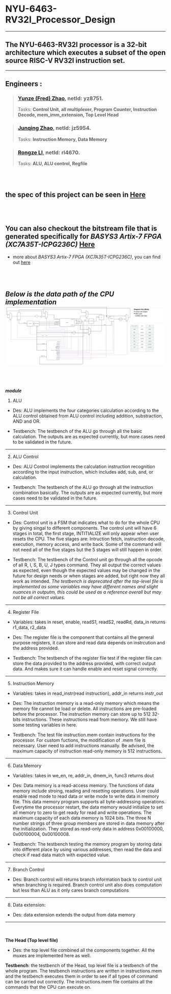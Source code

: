 # **NYU-6463-RV32I_Processor_Design**
---
## **The NYU-6463-RV32I processor is a 32-bit architecture which executes a subset of the open source RISC-V RV32I instruction set.**<br>
---
## Engineers : 
>### **[Yunze (Fred) Zhao](https://github.com/Yunzez/)**, netId: yz8751.
>Tasks: **Control Unit, all multiplexer, Program Counter, Instruction Decode, mem_imm_extension, Top Level Head** 

>### **[Junqing Zhao](https://github.com/Junqing54)**, netId: jz5954.  
>Tasks:  **Instruction Memory, Data Memory**

> ### **[Rongze LI](https://github.com/Lee-RZE)**, netId: rl4670. 
>Tasks: **ALU, ALU control, Regfile** 

<br></br>

## the spec of this project can be seen in [Here](Project_2022_spec.pdf)

<br></br>

## You can also checkout the bitstream file that is generated specifically for *BASYS3 Artix-7 FPGA (XC7A35T-ICPG236C)* [Here](~\final_project\final_project.runs\impl_1\Board.bit)

- more about *BASYS3 Artix-7 FPGA (XC7A35T-ICPG236C)*, you can find out [here](https://digilent.com/reference/programmable-logic/basys-3/start)

<br></br>
*Below is the data path of the CPU implementation*
![RISC-5_cpu](RISC-5_cpu.jpeg)
---
<br></br>

***module***
1. ALU 

- Des:
ALU implements the four categories calculation according to the ALU control obtained from ALU control including addition, substraction, AND and OR.

- Testbench:
The testbench of the ALU go through all the basic calculation. The outputs are as expected currently, but more cases need to be validated in the future.

---
2. ALU Control 

- Des:
ALU Control implements the calculation instruction recognition according to the input instruction, which includes add, sub, and, or calculation.

- Testbench:
The testbench of the ALU go through all the instruction combination basically. The outputs are as expected currently, but more cases need to be validated in the future.

---
3. Control Unit 

- Des: 
Control unit is a FSM that indicates what to do for the whole CPU by giving singal to different components. 
The control unit will have 6 stages in total, the first stage, INTITIALIZE will only appear when user resets the CPU. 
The five stages are: Intruction fetch, instruction decode, execution, memory access, and write back. Some of the command will not need all of the five stages but the 5 stages will still happen in order. 

- Testbench: 
The testbench of the Control unit go through all the opcode of all R, I, S, B, U, J types command. They all output the correct values as expected, even though the expected values may be changed in the future for design needs or when stages are added, but right now they all work as intended.  *The testbench is deprecated after the top-level file is implemented as some variables may have different names and slight nuances in outputm, this could be used as a reference overall but may not be all correct values.* 

---
4. Register File
- Variables: 
takes in reset, enable, readS1, readS2, readRd, data_in
returns r1_data, r2_data

- Des: 
The register file is the component that contains all the general purpose registers, it can store and read data depends on instrcution and the address provided. 

- Testbench: 
The testbench of the register file test if the register file can store the data provided to the address provided, with correct output data. And makes sure it can handle enable and reset signal correctly. 

---
5. Instruction Memory 
- Variables:
takes in read_instr(read instruction), addr_in
returns instr_out

- Des:
The instruction memory is a read-only memory which means the memory file cannot be load or delete. All instructions are pre-loaded before the processor. The instruction memory can store up to 512 32-bits instructions. These instructions read from memory. We still have some testing variables in here. 

- Testbench:
The test file instruction.mem contain instructions for the processor. For custom fuctions, the modification of .mem file is necessary. User need to add instructions manually. Be advised, the maximum capacity of instruction read-only memory is 512 instructions.

---
6. Data Memory
- Variables:
takes in we_en, re, addr_in, dmem_in, func3
returns dout

- Des:
Data memory is a read-access memory. The functions of data memory include stroing, reading and resetting operations. User could enable read mode to read data or write mode to write data in memory file. This data memory program supports all byte-addressing operations. Everytime the processor restart, the data memory would initialize to set all memory to zero to get ready for read and write operations. The maximum capacity of each data memory is 1024 bits. The three N number strings of three group members are stored in data memory after the initialization. They stored as read-only data in address 0x00100000, 0x00100004, 0x00100008. 

- Testbench:
The testbench testing the memory program by storing data into different place by using various addresses, then read the data and check if read data match with expected value. 

---
7. Branch Control

- Des: Branch control will returns branch information back to control unit when branching is required. Branch control unit also does computation but less than ALU as it only cares branch computations
   
---
8. Data extension:
   
- Des: data extension extends the output from data memory

---
<br></br>
**The Head (Top level file)**

- Des: the top level file combined all the components together. All the muxes are implemented here as well. 

**Testbench**: 
    the testbench of the Head, top level file is a testbench of the whole program. The testbench instructions are written in instructions.mem and the testbench executes them in order to see if all types of command can be carried out correctly. The instructions.mem file contains all the commands that the CPU can execute on. 


